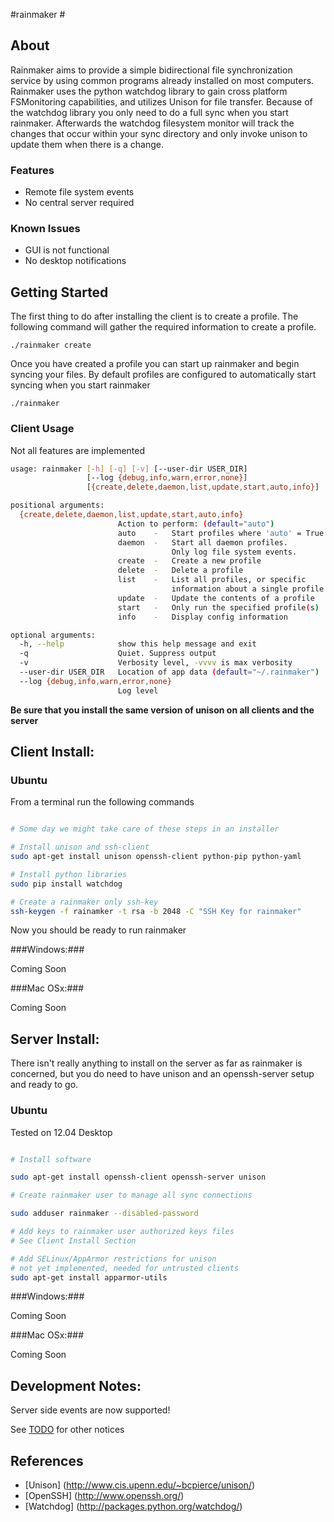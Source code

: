 #rainmaker #

## About ##

Rainmaker aims to provide a simple bidirectional file synchronization service by using common programs already installed on most computers. Rainmaker uses the python watchdog library to gain cross platform FSMonitoring capabilities, and utilizes Unison for file transfer. Because of the watchdog library you only need to do a full sync when you start rainmaker. Afterwards the watchdog filesystem monitor will track the changes that occur within your sync directory and only invoke unison to update them when there is a change.

### Features ###

* Remote file system events
* No central server required

### Known Issues ###

* GUI is not functional
* No desktop notifications

## Getting Started ##

The first thing to do after installing the client is to create a profile. The
following command will gather the required information to create a profile.

~~~
./rainmaker create
~~~

Once you have created a profile you can start up rainmaker and begin syncing your files.
By default profiles are configured to automatically start syncing when you start rainmaker

~~~
./rainmaker
~~~

### Client Usage ###

Not all features are implemented

~~~bash
usage: rainmaker [-h] [-q] [-v] [--user-dir USER_DIR]
                 [--log {debug,info,warn,error,none}]
                 [{create,delete,daemon,list,update,start,auto,info}]

positional arguments:
  {create,delete,daemon,list,update,start,auto,info}
                        Action to perform: (default="auto")
                        auto    -   Start profiles where 'auto' = True
                        daemon  -   Start all daemon profiles.
                                    Only log file system events.
                        create  -   Create a new profile
                        delete  -   Delete a profile
                        list    -   List all profiles, or specific
                                    information about a single profile
                        update  -   Update the contents of a profile
                        start   -   Only run the specified profile(s)
                        info    -   Display config information

optional arguments:
  -h, --help            show this help message and exit
  -q                    Quiet. Suppress output
  -v                    Verbosity level, -vvvv is max verbosity
  --user-dir USER_DIR   Location of app data (default="~/.rainmaker")
  --log {debug,info,warn,error,none}
                        Log level

~~~

**Be sure that you install the same version of unison on all clients and the server**

## Client Install: ##

### Ubuntu ###

From a terminal run the following commands

~~~bash

# Some day we might take care of these steps in an installer

# Install unison and ssh-client
sudo apt-get install unison openssh-client python-pip python-yaml

# Install python libraries 
sudo pip install watchdog

# Create a rainmaker only ssh-key
ssh-keygen -f rainamker -t rsa -b 2048 -C "SSH Key for rainmaker"

~~~

Now you should be ready to run rainmaker


###Windows:###

Coming Soon

###Mac OSx:###

Coming Soon

## Server Install: ##

There isn't really anything to install on the server as far as rainmaker is concerned, but you do need to have unison and an openssh-server setup and ready to go.

### Ubuntu ###

Tested on 12.04 Desktop

~~~bash

# Install software

sudo apt-get install openssh-client openssh-server unison

# Create rainmaker user to manage all sync connections

sudo adduser rainmaker --disabled-password

# Add keys to rainmaker user authorized keys files
# See Client Install Section

# Add SELinux/AppArmor restrictions for unison
# not yet implemented, needed for untrusted clients
sudo apt-get install apparmor-utils

~~~

###Windows:###

Coming Soon

###Mac OSx:###

Coming Soon


## Development Notes: ##

Server side events are now supported!

See [TODO](TODO.md) for other notices

## References ##

* [Unison] (http://www.cis.upenn.edu/~bcpierce/unison/)
* [OpenSSH] (http://www.openssh.org/)
* [Watchdog] (http://packages.python.org/watchdog/)

